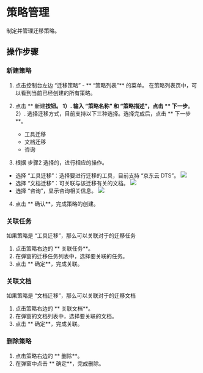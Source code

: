 # 策略管理
制定并管理迁移策略。

## 操作步骤
### 新建策略
1. 点击控制台左边 “迁移策略” - ** “策略列表”** 的菜单。 在策略列表页中，可以看到当前已经创建的所有策略。
2. 点击 ** 新建**按钮。
  1）. 输入 “策略名称” 和 “策略描述”，点击 ** 下一步**。
  2）. 选择迁移方式，目前支持以下三种选择。选择完成后，点击 ** 下一步**。
    - 工具迁移
    - 文档迁移
    - 咨询
    
3. 根据 步骤2 选择的，进行相应的操作。
  - 选择 “工具迁移”：选择要进行迁移的工具，目前支持 “京东云 DTS”。
  ![](../../../../../image/AMC/create-strategy-dst.png)
  - 选择 “文档迁移”：可关联与该迁移有关的文档。
  ![](../../../../../image/AMC/create-strategy-doc.png)
  - 选择 “咨询”，显示咨询相关信息。
  ![](../../../../../image/AMC/create-strategy-consult.png)
4. 点击 ** 确认**，完成策略的创建。

### 关联任务
如果策略是 “工具迁移”，那么可以关联对于的迁移任务

1. 点击策略右边的 ** 关联任务**。
2. 在弹窗的迁移任务列表中，选择要关联的任务。
3. 点击 ** 确定**，完成关联。

### 关联文档
如果策略是 “文档迁移”，那么可以关联对于的迁移文档

1. 点击策略右边的 ** 关联文档**。
2. 在弹窗的文档列表中，选择要关联的文档。
3. 点击 ** 确定**，完成关联。

### 删除策略
1. 点击策略右边的 ** 删除**。
2. 在弹窗中点击 ** 确定**，完成删除。
